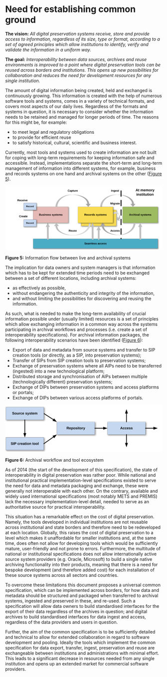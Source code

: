 # Need for establishing common ground

**The vision:** *All digital preservation systems receive, store and provide access to information, regardless of its size, type or format, according to a set of agreed principles which allow institutions to identify, verify and validate the information in a uniform way.*

**The goal:** *Interoperability between data sources, archives and reuse environments is improved to a point where digital preservation tools can be reused across borders and institutions. This opens up new possibilities for collaboration and reduces the need for development resources for any single institution.*

The amount of digital information being created, held and exchanged is continuously growing. This information is created with the help of numerous software tools and systems, comes in a variety of technical formats, and covers most aspects of our daily lives. Regardless of the formats and systems in question, it is necessary to consider whether the information needs to be retained and managed for longer periods of time. The reasons for this might be, for example:

- to meet legal and regulatory obligations
- to provide for efficient reuse
- to satisfy historical, cultural, scientific and business interest.

Currently, most tools and systems used to create information are not built for coping with long-term
requirements for keeping information safe and accessible. Instead, implementations separate the short-term and long-term management of information into different systems, for example, business and records
systems on one hand and archival systems on the other ([Figure 5](#fig5)).

<a name="fig5"></a>
![OAIS Entities](figs/fig_5_oais_ent.svg "Information flow between live and archival systems")

**Figure 5:** Information flow between live and archival systems

The implication for data owners and system managers is that information which has to be kept for
extended time periods need to be exchanged between a set of different locations, including archival
systems:

- as effectively as possible,
- without endangering the authenticity and integrity of the information,
- and without limiting the possibilities for discovering and reusing the information.

As such, what is needed to make the long-term availability of crucial information possible under
(usually limited) resources is a set of principles which allow exchanging information in a common way
across the systems participating in archival workflows and processes (i.e. create a set of interoperability
specifications). For archival information packages, the following interoperability scenarios have been identified
([Figure 6](#fig6)):

- Export of data and metadata from source systems and transfer to SIP creation tools (or directly, as
a SIP, into preservation systems);
- Transfer of SIPs from SIP creation tools to preservation systems;
- Exchange of preservation systems where all AIPs need to be transferred (ingested) into a new
technological platform;
- Distributed storage and synchronisation of AIPs between multiple (technologically different)
preservation systems;
- Exchange of DIPs between preservation systems and access platforms or portals;
- Exchange of DIPs between various access platforms of portals.

<a name="fig6"></a>
![OAIS Entities](figs/fig_6_arch_wrkflw.svg "Archival workflow and tool ecosystem")

**Figure 6:** Archival workflow and tool ecosystem

As of 2014 (the start of the development of this specification), the state of interoperability in digital preservation was rather poor. While national and institutional practical implementation-level specifications existed to serve the need for data and metadata packaging and exchange, these were generally not interoperable with each other. On the contrary, available and widely used international specifications (most notably METS and PREMIS) lack the necessary implementation-level detail, needed to serve as an authoritative source for practical interoperability.

This situation has a remarkable effect on the cost of digital preservation. Namely, the tools developed in individual institutions are not reusable across institutional and state borders and therefore need to be redeveloped at each location. Globally, this raises the cost of digital preservation to a level which makes it unaffordable for smaller institutions and, at the same time, does often not allow for developing tools which would be sufficiently mature, user-friendly and not prone to errors. Furthermore, the multitude of national or institutional specifications does not allow internationally active source system providers (e.g. Oracle, Microsoft) to build a single native archiving functionality into their products, meaning that there is a need for bespoke development (and therefore added cost) for each installation of these source systems across all sectors and countries.

To overcome these limitations this document proposes a universal common specification, which can be implemented across borders, for how data and metadata should be structured and packaged when transferred to archival systems, ingested and preserved in these, and re-used. Such a specification will allow data owners to build standardised interfaces for the export of their data regardless of the archives in question; and digital archives to build standardised interfaces for data ingest and access, regardless of the data providers and users in question.

Further, the aim of the common specification is to be sufficiently detailed and technical to allow for extended collaboration in regard to software development and pooling. Ideally the tools which implement the common specification for data export, transfer, ingest, preservation and reuse are exchangeable between institutions and administrations with minimal effort. This leads to a significant decrease in resources needed from any single institution and opens up an extended market for commercial software providers.
